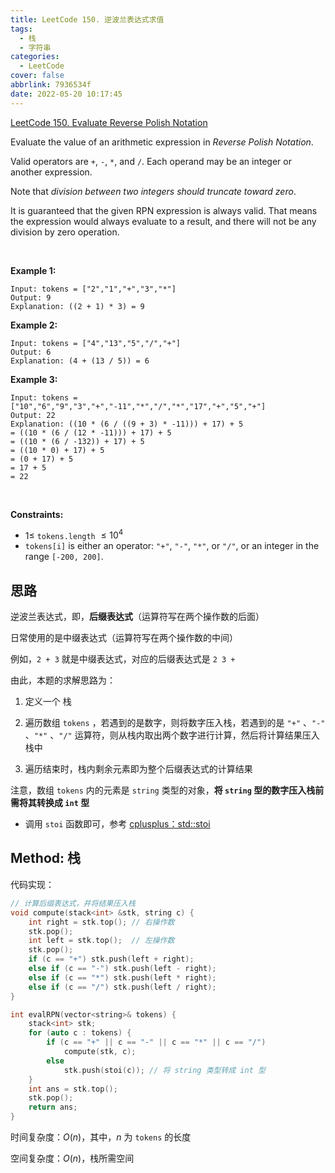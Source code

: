 ```yaml
---
title: LeetCode 150. 逆波兰表达式求值
tags:
  - 栈
  - 字符串
categories:
  - LeetCode
cover: false
abbrlink: 7936534f
date: 2022-05-20 10:17:45
---
```


[LeetCode 150. Evaluate Reverse Polish Notation](https://leetcode.cn/problems/evaluate-reverse-polish-notation/)

Evaluate the value of an arithmetic expression in *Reverse Polish Notation*.

Valid operators are `+`, `-`, `*`, and `/`. Each operand may be an integer or another expression.

Note that *division between two integers should truncate toward zero*.

It is guaranteed that the given RPN expression is always valid. That means the expression would always evaluate to a result, and there will not be any division by zero operation.

 

**Example 1:**

    Input: tokens = ["2","1","+","3","*"]
    Output: 9
    Explanation: ((2 + 1) * 3) = 9


**Example 2:**

    Input: tokens = ["4","13","5","/","+"]
    Output: 6
    Explanation: (4 + (13 / 5)) = 6


**Example 3:**

    Input: tokens = ["10","6","9","3","+","-11","*","/","*","17","+","5","+"]
    Output: 22
    Explanation: ((10 * (6 / ((9 + 3) * -11))) + 17) + 5
    = ((10 * (6 / (12 * -11))) + 17) + 5
    = ((10 * (6 / -132)) + 17) + 5
    = ((10 * 0) + 17) + 5
    = (0 + 17) + 5
    = 17 + 5
    = 22
 

**Constraints:**

 - $1 \le$ `tokens.length` $\le 10^4$
 - `tokens[i]` is either an operator: `"+"`, `"-"`, `"*"`, or `"/"`, or an integer in the range `[-200, 200]`.


## 思路

逆波兰表达式，即，**后缀表达式**（运算符写在两个操作数的后面）

日常使用的是中缀表达式（运算符写在两个操作数的中间）

例如，`2 + 3` 就是中缀表达式，对应的后缀表达式是 `2 3 +`

由此，本题的求解思路为：

1. 定义一个 栈

2. 遍历数组 `tokens` ，若遇到的是数字，则将数字压入栈，若遇到的是 `"+"` 、`"-"` 、`"*"` 、`"/"` 运算符，则从栈内取出两个数字进行计算，然后将计算结果压入栈中

3. 遍历结束时，栈内剩余元素即为整个后缀表达式的计算结果

注意，数组 `tokens` 内的元素是 `string` 类型的对象，**将 `string` 型的数字压入栈前需将其转换成 `int` 型**
 - 调用 `stoi` 函数即可，参考 [cplusplus：std::stoi](http://www.cplusplus.com/reference/string/stoi/?kw=stoi)


## Method: 栈

代码实现：

```cpp
// 计算后缀表达式，并将结果压入栈
void compute(stack<int> &stk, string c) {
    int right = stk.top(); // 右操作数
    stk.pop();
    int left = stk.top();  // 左操作数
    stk.pop();
    if (c == "+") stk.push(left + right);
    else if (c == "-") stk.push(left - right);
    else if (c == "*") stk.push(left * right);
    else if (c == "/") stk.push(left / right);
}

int evalRPN(vector<string>& tokens) {
    stack<int> stk;
    for (auto c : tokens) {
        if (c == "+" || c == "-" || c == "*" || c == "/")
            compute(stk, c);
        else
            stk.push(stoi(c)); // 将 string 类型转成 int 型
    }
    int ans = stk.top();
    stk.pop();
    return ans;
}
```

时间复杂度：$O(n)$，其中，$n$ 为 `tokens` 的长度

空间复杂度：$O(n)$，栈所需空间